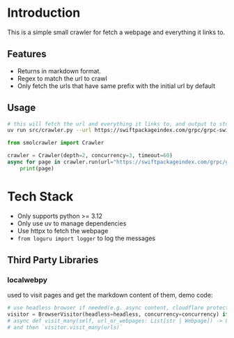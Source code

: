 # Introduction
This is a simple small crawler for fetch a webpage and everything it links to.
## Features
- Returns in markdown format.
- Regex to match the url to crawl
- Only fetch the urls that have same prefix with the initial url by default

## Usage
```bash
# this will fetch the url and everything it links to, and output to stdout
uv run src/crawler.py --url https://swiftpackageindex.com/grpc/grpc-swift-protobuf/1.1.0/documentation/grpcprotobuf
```

```python
from smolcrawler import Crawler

crawler = Crawler(depth=2, concurrency=3, timeout=60)
async for page in crawler.run(url="https://swiftpackageindex.com/grpc/grpc-swift-protobuf/1.1.0/documentation/grpcprotobuf"):
    print(page)
```

# Tech Stack 

- Only supports python >= 3.12
- Only use uv to manage dependencies
- Use httpx to fetch the webpage
- `from loguru import logger` to log the messages


## Third Party Libraries

### localwebpy
used to visit pages and get the markdown content of them, demo code:
```python
# use headless browser if needed(e.g. async content, cloudflare protection), or use http to visit pages
visitor = BrowserVisitor(headless=headless, concurrency=concurrency) if use_browser else HttpVisitor(concurrency=concurrency)
# async def visit_many(self, url_or_webpages: List[str | Webpage]) -> List[Webpage]:
# and then `visitor.visit_many(urls)`
```